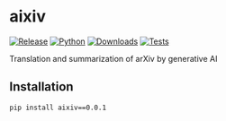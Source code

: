# aixiv

[![Release](https://img.shields.io/pypi/v/aixiv?label=Release&color=cornflowerblue&style=flat-square)](https://pypi.org/project/aixiv/)
[![Python](https://img.shields.io/pypi/pyversions/aixiv?label=Python&color=cornflowerblue&style=flat-square)](https://pypi.org/project/aixiv/)
[![Downloads](https://img.shields.io/pypi/dm/aixiv?label=Downloads&color=cornflowerblue&style=flat-square)](https://pepy.tech/project/aixiv)
[![Tests](https://img.shields.io/github/actions/workflow/status/astropenguin/aixiv/tests.yaml?label=Tests&style=flat-square)](https://github.com/astropenguin/aixiv/actions)

Translation and summarization of arXiv by generative AI

## Installation

```shell
pip install aixiv==0.0.1
```

